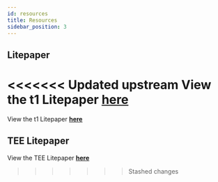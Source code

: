 ```yaml
---
id: resources
title: Resources
sidebar_position: 3
---
```


## Litepaper

<<<<<<< Updated upstream
View the t1 Litepaper [**here**](https://testnet.t1protocol.com/t1-litepaper.pdf)
=======
View the t1 Litepaper [**here**](https://docs.t1protocol.com/t1-litepaper.pdf)

## TEE Litepaper

View the TEE Litepaper [**here**](https://docs.t1protocol.com/tee-litepaper.pdf)
>>>>>>> Stashed changes
